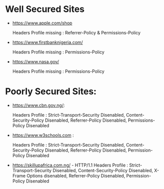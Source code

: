 # Well Secured Sites

* https://www.apple.com/shop

  Headers Profile missing : Referrer-Policy & Permissions-Policy

* https://www.firstbanknigeria.com/

  Headers Profile missing : Permissions-Policy

* https://www.nasa.gov/

  Headers Profile missing : Permissions-Policy




# Poorly Secured Sites:

* https://www.cbn.gov.ng/:

  Headers Profile : Strict-Transport-Security Disenabled, Content-Security-Policy Disenabled, Referrer-Policy Disenabled, Permissions-Policy Disenabled


* https://www.w3schools.com :

  Headers Profile : Strict-Transport-Security Disenabled, Content-Security-Policy Disenabled, Referrer-Policy Disenabled, Permission-Policy Disenabled


* https://skillupafrica.com.ng/ - HTTP/1.1
  Headers Profile : Strict-Transport-Security Disenabled, Content-Security-Policy Disenabled, X-Frame Options disenabled, Referrer-Policy Disenabled, Permission-Policy Disenabled

